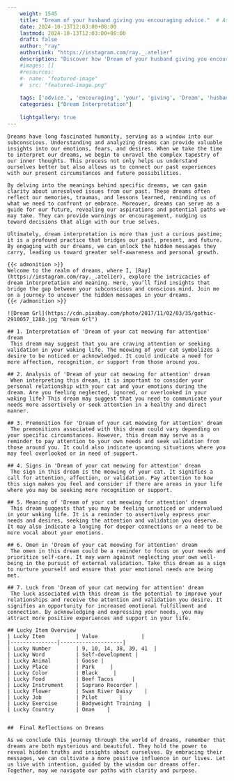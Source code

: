 ```yaml
---
    weight: 1545
    title: "Dream of your husband giving you encouraging advice."  # Assuming 'title' column exists
    date: 2024-10-13T12:03:00+08:00
    lastmod: 2024-10-13T12:03:00+08:00
    draft: false
    author: "ray"
    authorLink: "https://instagram.com/ray._.atelier"
    description: "Discover how 'Dream of your husband giving you encouraging advice.' can interpret your future and uncover its significant meanings in your life."
    #images: []
    #resources:
    #- name: "featured-image"
    #  src: "featured-image.png"
    
    tags: ['advice.', 'encouraging', 'your', 'giving', 'Dream', 'husband', 'of', 'you']
    categories: ["Dream Interpretation"]
    
    lightgallery: true
---
```

    
    Dreams have long fascinated humanity, serving as a window into our subconscious. Understanding and analyzing dreams can provide valuable insights into our emotions, fears, and desires. When we take the time to interpret our dreams, we begin to unravel the complex tapestry of our inner thoughts. This process not only helps us understand ourselves better but also allows us to connect our past experiences with our present circumstances and future possibilities.
    
    By delving into the meanings behind specific dreams, we can gain clarity about unresolved issues from our past. These dreams often reflect our memories, traumas, and lessons learned, reminding us of what we need to confront or embrace. Moreover, dreams can serve as a guide for our future, revealing our aspirations and potential paths we may take. They can provide warnings or encouragement, nudging us toward decisions that align with our true selves.
    
    Ultimately, dream interpretation is more than just a curious pastime; it is a profound practice that bridges our past, present, and future. By engaging with our dreams, we can unlock the hidden messages they carry, leading us toward greater self-awareness and personal growth.
    
    {{< admonition >}}
    Welcome to the realm of dreams, where I, [Ray](https://instagram.com/ray._.atelier), explore the intricacies of dream interpretation and meaning. Here, you’ll find insights that bridge the gap between your subconscious and conscious mind. Join me on a journey to uncover the hidden messages in your dreams.
    {{< /admonition >}}
    
    ![Dream Grl](https://cdn.pixabay.com/photo/2017/11/02/03/35/gothic-2910057_1280.jpg "Dream Grl")
    
    ## 1. Interpretation of 'Dream of your cat meowing for attention' dream
     This dream may suggest that you are craving attention or seeking validation in your waking life. The meowing of your cat symbolizes a desire to be noticed or acknowledged. It could indicate a need for more affection, recognition, or support from those around you.
    
    ## 2. Analysis of 'Dream of your cat meowing for attention' dream
     When interpreting this dream, it is important to consider your personal relationship with your cat and your emotions during the dream. Are you feeling neglected, ignored, or overlooked in your waking life? This dream may suggest that you need to communicate your needs more assertively or seek attention in a healthy and direct manner.
    
    ## 3. Premonition for 'Dream of your cat meowing for attention' dream
     The premonitions associated with this dream could vary depending on your specific circumstances. However, this dream may serve as a reminder to pay attention to your own needs and seek validation from those around you. It could also indicate upcoming situations where you may feel overlooked or in need of support.
    
    ## 4. Signs in 'Dream of your cat meowing for attention' dream
     The sign in this dream is the meowing of your cat. It signifies a call for attention, affection, or validation. Pay attention to how this sign makes you feel and consider if there are areas in your life where you may be seeking more recognition or support.
    
    ## 5. Meaning of 'Dream of your cat meowing for attention' dream
     This dream suggests that you may be feeling unnoticed or undervalued in your waking life. It is a reminder to assertively express your needs and desires, seeking the attention and validation you deserve. It may also indicate a longing for deeper connections or a need to be more vocal about your emotions.
    
    ## 6. Omen in 'Dream of your cat meowing for attention' dream
     The omen in this dream could be a reminder to focus on your needs and prioritize self-care. It may warn against neglecting your own well-being in the pursuit of external validation. Take this dream as a sign to nurture yourself and ensure that your emotional needs are being met.
    
    ## 7. Luck from 'Dream of your cat meowing for attention' dream
     The luck associated with this dream is the potential to improve your relationships and receive the attention and validation you desire. It signifies an opportunity for increased emotional fulfillment and connection. By acknowledging and expressing your needs, you may attract more positive experiences and support in your life.
    
    ## Lucky Item Overview
    | Lucky Item          | Value              |
    |---------------|--------------------|
    | Lucky Number        | 9, 10, 14, 38, 39, 41  |
    | Lucky Word          | Self-development |
    | Lucky Animal        | Goose |
    | Lucky Place         | Park     |
    | Lucky Color         | Black     |
    | Lucky Food          | Beef Tacos      |
    | Lucky Instrument    | Soprano Recorder |
    | Lucky Flower        | Swan River Daisy    |
    | Lucky Job           | Pilot       |
    | Lucky Exercise      | Bodyweight Training  |
    | Lucky Country       | Oman    |
    
    
    ##  Final Reflections on Dreams
    
    As we conclude this journey through the world of dreams, remember that dreams are both mysterious and beautiful. They hold the power to reveal hidden truths and insights about ourselves. By embracing their messages, we can cultivate a more positive influence in our lives. Let us live with intention, guided by the wisdom our dreams offer. Together, may we navigate our paths with clarity and purpose.
    